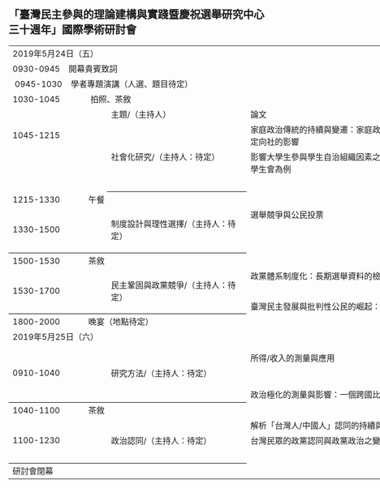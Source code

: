 ## 「臺灣民主參與的理論建構與實踐暨慶祝選舉研究中心三十週年」國際學術研討會


<table border=0 cellpadding=0 cellspacing=0 width=1102 style='border-collapse:
 collapse;table-layout:fixed;width:1102pt'>
 <col width=144 style='mso-width-source:userset;mso-width-alt:6144;width:144pt'>
 <col width=213 style='mso-width-source:userset;mso-width-alt:9088;width:173pt'>
 <col width=384 style='mso-width-source:userset;mso-width-alt:16384;width:384pt'>
 <col width=278 style='mso-width-source:userset;mso-width-alt:11861;width:278pt'>
 <col width=83 style='mso-width-source:userset;mso-width-alt:3541;width:123pt'>
 <tr height=16 style='mso-height-source:userset;height:16.0pt'>
  <td colspan=5 height=16 class=xl70 width=1102 style='border-right:1.0pt solid black;
  height:16.0pt;width:1102pt'><font class="font6">2019</font><font class="font5">年</font><font
  class="font6">5</font><font class="font5">月</font><font class="font6">24</font><font
  class="font5">日（五）</font></td>
 </tr>
 <tr height=17 style='height:17.0pt'>
  <td colspan=5 height=17 class=xl77 width=1102 style='border-right:1.0pt solid black;
  height:17.0pt;width:1102pt'><span lang=EN-US>0930-0945<span
  style='mso-spacerun:yes'>&nbsp;&nbsp;&nbsp; </span><font class="font5">開幕貴賓致詞</font></span></td>
 </tr>
 <tr height=17 style='height:17.0pt'>
  <td colspan=5 height=17 class=xl77 width=1102 style='border-right:1.0pt solid black;
  height:17.0pt;width:1102pt'><span lang=EN-US><span
  style='mso-spacerun:yes'>&nbsp;</span>0945-1030<span
  style='mso-spacerun:yes'>&nbsp;&nbsp;&nbsp; </span><font class="font5">學者專題演講（人選、題目待定）</font></span></td>
 </tr>
 <tr height=17 style='height:17.0pt'>
  <td colspan=5 height=17 class=xl77 width=1102 style='border-right:1.0pt solid black;
  height:17.0pt;width:1102pt'><span lang=EN-US>1030-1045<span
  style='mso-spacerun:yes'>&nbsp;&nbsp;&nbsp;&nbsp;&nbsp;&nbsp;&nbsp;&nbsp;&nbsp;&nbsp;&nbsp;&nbsp;&nbsp;
  </span><font class="font5">拍照、茶敘</font></span></td>
 </tr>
 <tr height=17 style='height:17.0pt'>
  <td height=17 class=xl65 width=144 style='height:17.0pt;width:144pt'><span
  lang=EN-US>　</span></td>
  <td class=xl66 width=213 style='width:173pt'>主題<font class="font6">/</font><font
  class="font5">（主持人）</font></td>
  <td class=xl66 width=384 style='width:384pt'>論文</td>
  <td class=xl66 width=278 style='width:278pt'>發表人</td>
  <td class=xl66 width=83 style='width:123pt'>評論人</td>
 </tr>
 <tr height=16 style='height:16.0pt'>
  <td height=16 class=xl67 width=144 style='height:16.0pt;width:144pt'><span
  lang=EN-US>1045-1215</span></td>
  <td rowspan=3 class=xl73 width=213 style='border-bottom:1.0pt solid black;
  border-top:none;width:213pt'>社會化研究<font class="font6">/</font><font
  class="font5">（主持人：待定）</font></td>
  <td class=xl69 width=384 style='width:384pt'>家庭政治傳統的持續與變遷：家庭政治性與親子關係對大學生政治定向社的影響
</td>
  <td class=xl69 width=278 style='width:278pt'>陳陸輝（政治大學選舉研究中心暨政治系）、
楊貴（政治大學政治學系博士生）</td>
  <td class=xl69 width=83 style='width:83pt'>待定</td>
 </tr>
 <tr height=16 style='height:16.0pt'>
  <td height=16 class=xl67 width=144 style='height:16.0pt;width:144pt'>　</td>
  <td class=xl69 width=384 style='width:384pt'>影響大學生參與學生自治組織因素之探討—以國立臺北大學日間部學生會為例</td>
  <td class=xl69 width=278 style='width:278pt'>謝忠賢、張繼中、郭倢如、王騰緯、黃善羚、劉嘉薇（國立臺北大學公共行政暨政策學系）</td>
  <td class=xl69 width=83 style='width:83pt'>待定</td>
 </tr>
 <tr height=17 style='height:17.0pt'>
  <td height=17 class=xl68 width=144 style='height:17.0pt;width:144pt'>　</td>
  <td class=xl66 width=384 style='width:384pt'>　</td>
  <td class=xl66 width=278 style='width:278pt'>陳光輝</td>
  <td class=xl66 width=83 style='width:83pt'>待定</td>
 </tr>
 <tr height=17 style='height:17.0pt'>
  <td colspan=5 height=17 class=xl77 width=1102 style='border-right:1.0pt solid black;
  height:17.0pt;width:1102pt'><span lang=EN-US>1215-1330<span
  style='mso-spacerun:yes'>&nbsp;&nbsp;&nbsp;&nbsp;&nbsp;&nbsp;&nbsp;&nbsp;&nbsp;&nbsp;&nbsp;&nbsp;
  </span><font class="font5">午餐</font></span></td>
 </tr>
 <tr height=16 style='height:16.0pt'>
  <td rowspan=3 height=49 class=xl76 width=144 style='border-bottom:1.0pt solid black;
  height:49.0pt;border-top:none;width:144pt'><span lang=EN-US>1330-1500</span></td>
  <td rowspan=3 class=xl73 width=213 style='border-bottom:1.0pt solid black;
  border-top:none;width:213pt'>制度設計與理性選擇<font class="font6">/</font><font
  class="font5">（主持人：待定）</font></td>
  <td class=xl69 width=384 style='width:384pt'>選舉競爭與公民投票</td>
  <td class=xl69 width=278 style='width:278pt'>蔡佳泓<font class="font6">（政治大學選舉研究中心與東亞所）</font></td>
  <td class=xl69 width=83 style='width:83pt'>待定</td>
 </tr>
 <tr height=16 style='height:16.0pt'>
  <td height=16 class=xl69 width=384 style='height:16.0pt;width:384pt'>　</td>
  <td class=xl69 width=278 style='width:278pt'>俞振華<font class="font6">（政治大學選舉研究中心與政治學系）</font></td>
  <td class=xl69 width=83 style='width:83pt'>待定</td>
 </tr>
 <tr height=17 style='height:17.0pt'>
  <td height=17 class=xl66 width=384 style='height:17.0pt;width:384pt'>　</td>
  <td class=xl66 width=278 style='width:278pt'>鮑彤<font class="font6">（中研院政治所與政治大學選舉研究中心）</font></td>
  <td class=xl66 width=83 style='width:83pt'>待定</td>
 </tr>
 <tr height=17 style='height:17.0pt'>
  <td colspan=5 height=17 class=xl77 width=1102 style='border-right:1.0pt solid black;
  height:17.0pt;width:1102pt'><span lang=EN-US>1500-1530<span
  style='mso-spacerun:yes'>&nbsp;&nbsp;&nbsp;&nbsp;&nbsp;&nbsp;&nbsp;&nbsp;&nbsp;&nbsp;&nbsp;&nbsp;
  </span><font class="font5">茶敘</font></span></td>
 </tr>
 <tr height=16 style='height:16.0pt'>
  <td rowspan=3 height=49 class=xl76 width=144 style='border-bottom:1.0pt solid black;
  height:49.0pt;border-top:none;width:144pt'><span lang=EN-US>1530-1700</span></td>
  <td rowspan=3 class=xl73 width=213 style='border-bottom:1.0pt solid black;
  border-top:none;width:213pt'>民主鞏固與政黨競爭<font class="font6">/</font><font
  class="font5">（主持人：待定）</font></td>
  <td class=xl69 width=384 style='width:384pt'>政黨體系制度化：長期選舉資料的檢視觀點</td>
  <td class=xl69 width=278 style='width:278pt'>游清鑫<font class="font6">（政治大學選舉研究中心與國發所）</font></td>
  <td class=xl69 width=83 style='width:83pt'>待定</td>
 </tr>
 <tr height=16 style='height:16.0pt'>
  <td height=16 class=xl69 width=384 style='height:16.0pt;width:384pt'>　</td>
  <td class=xl69 width=278 style='width:278pt'>包正豪（淡江大學全球政經發展系）</td>
  <td class=xl69 width=83 style='width:83pt'>待定</td>
 </tr>
 <tr height=17 style='height:17.0pt'>
  <td height=17 class=xl66 width=384 style='height:17.0pt;width:384pt'>臺灣民主發展與批判性公民的崛起：TEDS資料的檢視</td>
  <td class=xl66 width=278 style='width:278pt'>黃信豪（師範大學公民教育與活動領導學系）</td>
  <td class=xl66 width=83 style='width:83pt'>待定</td>
 </tr>
 <tr height=17 style='height:17.0pt'>
  <td colspan=5 height=17 class=xl77 width=1102 style='border-right:1.0pt solid black;
  height:17.0pt;width:1102pt'><span lang=EN-US>1800-2000<span
  style='mso-spacerun:yes'>&nbsp;&nbsp;&nbsp;&nbsp;&nbsp;&nbsp;&nbsp;&nbsp;&nbsp;&nbsp;&nbsp;&nbsp;
  </span><font class="font5">晚宴（地點待定）</font></span></td>
 </tr>
 <tr height=16 style='mso-height-source:userset;height:16.0pt'>
  <td colspan=5 height=16 class=xl70 width=1102 style='border-right:1.0pt solid black;
  height:16.0pt;width:1102pt'><font class="font6">2019</font><font class="font5">年</font><font
  class="font6">5</font><font class="font5">月</font><font class="font6">25</font><font
  class="font5">日（六）</font></td>
 </tr>
 <tr height=32 style='height:32.0pt'>
  <td rowspan=3 height=65 class=xl76 width=144 style='border-bottom:1.0pt solid black;
  height:65.0pt;border-top:none;width:144pt'><span lang=EN-US>0910-1040</span></td>
  <td rowspan=3 class=xl73 width=213 style='border-bottom:1.0pt solid black;
  border-top:none;width:213pt'>研究方法<font class="font6">/</font><font
  class="font5">（主持人：待定）</font></td>
  <td class=xl69 width=384 style='width:384pt'>所得/收入的測量與應用</td>
 <td class=xl69 width=278 style='width:278pt'>蔡宗漢（政治大學政治學系與選舉研究中心）、蔡奇霖（政治大學政治學系）</td>
  <td class=xl69 width=83 style='width:83pt'>待定</td>
 </tr>
 <tr height=16 style='height:16.0pt'>
  <td height=16 class=xl69 width=384 style='height:16.0pt;width:384pt'>　</td>
  <td class=xl69 width=278 style='width:278pt'>莊文忠（世新大學行政管理學系）</td>
  <td class=xl69 width=83 style='width:83pt'>待定</td>
 </tr>
 <tr height=17 style='height:17.0pt'>
  <td height=17 class=xl66 width=384 style='height:17.0pt;width:384pt'>政治極化的測量與影響：一個跨國比較分析</td>
  <td class=xl66 width=278 style='width:278pt'>蕭怡靖（淡江大學公共行政學系）</td>
  <td class=xl66 width=83 style='width:83pt'>待定</td>
 </tr>
 <tr height=17 style='height:17.0pt'>
  <td colspan=5 height=17 class=xl77 width=1102 style='border-right:1.0pt solid black;
  height:17.0pt;width:1102pt'><span lang=EN-US>1040-1100<span
  style='mso-spacerun:yes'>&nbsp;&nbsp;&nbsp;&nbsp;&nbsp;&nbsp;&nbsp;&nbsp;&nbsp;&nbsp;&nbsp;&nbsp;
  </span><font class="font5">茶敘</font></span></td>
 </tr>
 <tr height=16 style='height:16.0pt'>
  <td rowspan=3 height=49 class=xl76 width=144 style='border-bottom:1.0pt solid black;
  height:49.0pt;border-top:none;width:144pt'><span lang=EN-US>1100-1230</span></td>
  <td rowspan=3 class=xl73 width=213 style='border-bottom:1.0pt solid black;
  border-top:none;width:213pt'>政治認同<font class="font6">/</font><font
  class="font5">（主持人：待定）</font></td>
  <td class=xl69 width=384 style='width:384pt'>解析「台灣人/中國人」認同的持續與變遷</td>
  <td class=xl69 width=278 style='width:278pt'>鄭夙芬<font class="font6">（政治大學選舉研究中心）</font></td>
  <td class=xl69 width=83 style='width:83pt'>待定</td>
 </tr>
 <tr height=16 style='height:16.0pt'>
  <td height=16 class=xl69 width=384 style='height:16.0pt;width:384pt'>台灣民眾的政黨認同與政黨政治之變化</td>
  <td class=xl69 width=278 style='width:278pt'>林瓊珠（東吳大學政治系）</td>
  <td class=xl69 width=83 style='width:83pt'>待定</td>
 </tr>
 <tr height=17 style='height:17.0pt'>
  <td height=17 class=xl66 width=384 style='height:17.0pt;width:384pt'>　</td>
  <td class=xl66 width=278 style='width:278pt'>周應龍（淡江大學全球政治經濟學系）</td>
  <td class=xl66 width=83 style='width:83pt'>待定</td>
 </tr>
 <tr height=16 style='height:16.0pt'>
  <td colspan=5 height=16 class=xl70 width=1102 style='border-right:1.0pt solid black;
  height:16.0pt;width:1102pt'>研討會閉幕</td>
 </tr>
</table>


